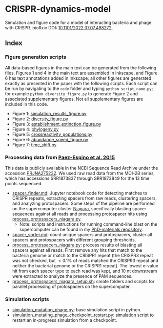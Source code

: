 # CRISPR-dynamics-model

Simulation and figure code for a model of interacting bacteria and phage with CRISPR. bioRxiv DOI: [10.1101/2022.07.07.498272](https://doi.org/10.1101/2022.07.07.498272).

## Index

### Figure generation scripts

All data-based figures in the main text can be generated from the following files. Figures 1 and 4 in the main text are assembled in Inkscape, and Figure 6 has text annotations added in Inkscape; all other figures are generated exactly as presented in the paper with the following scripts. Each script can be run by navigating to the `code` folder and typing `python script_name.py`; for example `python diversity_figure.py` to generate Figure 2 and associated supplementary figures. Not all supplementary figures are included in this code.

* Figure 1: [simulation_results_figure.py](https://github.com/mbonsma/CRISPR-dynamics-model/blob/main/code/simulation_results_figure.py)
* Figure 2: [diversity_figure.py](https://github.com/mbonsma/CRISPR-dynamics-model/blob/main/code/diversity_figure.py)
* Figure 3: [establishment_extinction_figure.py](https://github.com/mbonsma/CRISPR-dynamics-model/blob/main/code/establishment_extinction_figure.py)
* Figure 4: [phylogeny.py](https://github.com/mbonsma/CRISPR-dynamics-model/blob/main/code/phylogeny.py)
* Figure 5: [crossreactivity_populations.py](https://github.com/mbonsma/CRISPR-dynamics-model/blob/main/code/crossreactivity_populations.py)
* Figure 6: [abundance_speed_figure.py](https://github.com/mbonsma/CRISPR-dynamics-model/blob/main/code/abundance_speed_figure.py)
* Figure 7: [time_shift.py](https://github.com/mbonsma/CRISPR-dynamics-model/blob/main/code/time_shift.py)

### Processing data from [Paez-Espino et al. 2015](https://pubmed.ncbi.nlm.nih.gov/25900652/)

This data is publicly available in the NCBI Sequence Read Archive under the accession [PRJNA275232](https://www.ncbi.nlm.nih.gov/bioproject/275232). We used raw read data from the MOI-2B series, which has accessions SRR1873837 through SRR1873849 for the 13 time points sequenced.

* [spacer_finder.md](https://github.com/mbonsma/CRISPR-dynamics-model/blob/main/code/spacer_finder.md): Jupyter notebook code for detecting matches to CRISPR repeats, extracting spacers from raw reads, clustering spacers, and analyzing protospacers. Some steps of the pipeline are performed on the supercomputer cluster [Niagara](https://docs.scinet.utoronto.ca/index.php/Niagara_Quickstart), specifically blasting spacer sequences against all reads and processing protospacer hits using [process_protospacers_niagara.py](https://github.com/mbonsma/CRISPR-dynamics-model/blob/main/code/process_protospacers_niagara.py).
  * Note: scripts and instructions for running command-line blast on the supercomputer can be found in my [PhD-materials repository](https://github.com/mbonsma/PhD-materials).
* [spacer_sorter.md](https://github.com/mbonsma/CRISPR-dynamics-model/blob/main/code/spacer_sorter.md): count unique spacers and protospacers, cluster all spacers and protospacers with different grouping thresholds.
* [process_protospacers_niagara.py](https://github.com/mbonsma/CRISPR-dynamics-model/blob/main/code/process_protospacers_niagara.py): process results of blasting all spacers against all reads. First remove any hits that match to the bacteria genome or match to the CRISPR1 repeat (the CRISPR3 repeat was not checked, but $<0.1\%$ of reads matched the CRISPR3 repeat and neither the bacterial genome or the CRISPR1 repeat). The lowest e-value hit from each spacer type to each read was kept, and 10 nt downstream were extracted to analyze the presence of PAM sequences.
* [process_protospacers_niagara_setup.sh](https://github.com/mbonsma/CRISPR-dynamics-model/blob/main/code/process_protospacers_niagara_setup.sh): create folders and scripts for parallel processing of protospacers on the supercomputer.

### Simulation scripts

* [simulation_mutating_phage.py](https://github.com/mbonsma/CRISPR-dynamics-model/blob/main/code/simulation_mutating_phage.py): base simulation script in python.
* [simulation_mutating_phage_checkpoint_restart.py](https://github.com/mbonsma/CRISPR-dynamics-model/blob/main/code/simulation_mutating_phage_checkpoint_restart.py): simulation script to restart an in-progress simulation from a checkpoint.
